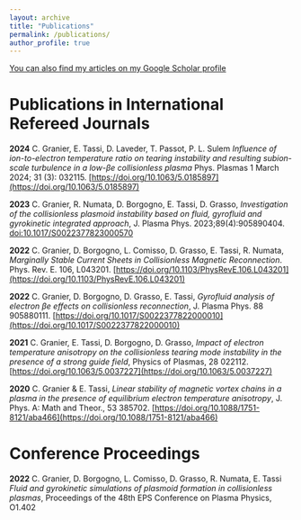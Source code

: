 ```yaml
---
layout: archive
title: "Publications"
permalink: /publications/
author_profile: true
---
```


[You can also find my articles on my Google Scholar profile](https://scholar.google.com/citations?hl=en&user=pOJJVcgAAAAJ)

Publications in International Refereed Journals
======
**2024** C. Granier,  E. Tassi, D. Laveder, T. Passot, P. L. Sulem *Influence of ion-to-electron temperature ratio on tearing instability and resulting subion-scale turbulence in a low-βe collisionless plasma* Phys. Plasmas 1 March 2024; 31 (3): 032115. [https://doi.org/10.1063/5.0185897](https://doi.org/10.1063/5.0185897)

**2023** 	C. Granier, R. Numata, D. Borgogno, E. Tassi, D. Grasso, *Investigation of the collisionless plasmoid instability based on fluid, gyrofluid and gyrokinetic integrated approach*, J. Plasma Phys. 2023;89(4):905890404. [doi:10.1017/S0022377823000570](https://www.cambridge.org/core/journals/journal-of-plasma-physics/article/investigation-of-the-collisionless-plasmoid-instability-based-on-gyrofluid-and-gyrokinetic-integrated-approach/FA4C1608FB4E452F3277F3C785E085FB)

**2022** 	C. Granier, D. Borgogno, L. Comisso, D. Grasso, E. Tassi, R. Numata, *Marginally Stable Current Sheets in Collisionless Magnetic Reconnection*. Phys. Rev. E. 106, L043201. [https://doi.org/10.1103/PhysRevE.106.L043201](https://doi.org/10.1103/PhysRevE.106.L043201)

**2022**   	C. Granier, D. Borgogno, D. Grasso, E. Tassi, *Gyrofluid analysis of electron βe effects on collisionless reconnection*, J. Plasma Phys. 88 905880111. [https://doi.org/10.1017/S0022377822000010](https://doi.org/10.1017/S0022377822000010)

**2021**  		C. Granier, E. Tassi, D. Borgogno, D. Grasso, *Impact of electron temperature anisotropy on the collisionless tearing mode instability in the presence of a strong guide field*, Physics of Plasmas, 28 022112. [https://doi.org/10.1063/5.0037227](https://doi.org/10.1063/5.0037227)

**2020**   	C. Granier & E. Tassi, *Linear stability of magnetic vortex chains in a plasma in the presence of equilibrium electron temperature anisotropy*, J. Phys. A: Math and Theor., 53 385702. [https://doi.org/10.1088/1751-8121/aba466](https://doi.org/10.1088/1751-8121/aba466)

Conference Proceedings
======
**2022**   	C. Granier, D. Borgogno, L. Comisso, D. Grasso, R. Numata, E. Tassi *Fluid and gyrokinetic simulations of plasmoid formation in collisionless plasmas*, Proceedings of the 48th EPS Conference on Plasma Physics, O1.402

<!--
{% if author.googlescholar %}
{% endif %}

{% include base_path %}

{% for post in site.publications reversed %}
  {% include archive-single.html %}
{% endfor %}
-->
